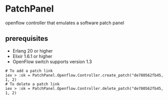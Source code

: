 # PatchPanel

openflow controller that emulates a software patch panel

## prerequisites

 - Erlang 20 or higher
 - Elixir 1.6.1 or higher
 - OpenFlow switch supports version 1.3

```iex
# To add a patch link
iex > :ok = PatchPanel.Openflow.Controller.create_patch("de780562fb45, 1, 2)
# To delete a patch link
iex > :ok = PatchPanel.Openflow.Controller.delete_patch("de780562fb45, 1, 2)
```
